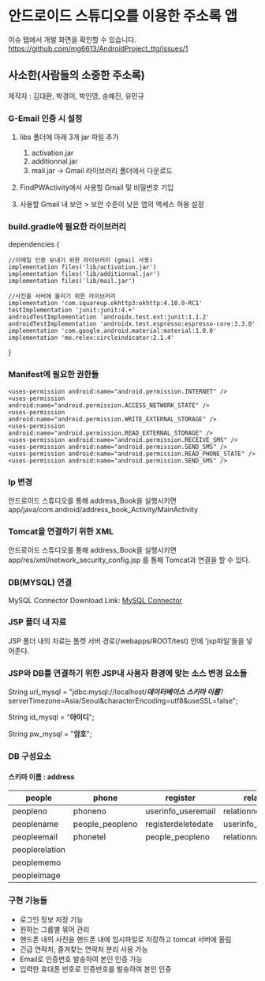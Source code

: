 # 안드로이드 스튜디오를 이용한 주소록 앱


이슈 탭에서 개발 화면을 확인할 수 있습니다.
https://github.com/mg6613/AndroidProject_ttg/issues/1



## 사소한(사람들의 소중한 주소록)
제작자 : 김대환, 박경미, 박인영, 송예진, 유민규




### G-Email 인증 시 설정
 1. libs 폴더에 아래 3개 jar 파일 추가
    1. activation.jar
    2. additionnal.jar
    3. mail.jar
   -> Gmail 라이브러리 폴더에서 다운로드

 2. FindPWActivity에서 사용할 Gmail 및 비밀번호 기입
 3. 사용할 Gmail 내 보안 > 보안 수준이 낮은 앱의 액세스 허용 설정
 


### build.gradle에 필요한 라이브러리

dependencies {

    //이메일 인증 보내기 위한 라이브러리 (gmail 사용)
    implementation files('lib/activation.jar')
    implementation files('lib/additionnal.jar')
    implementation files('lib/mail.jar')
    
    //사진을 서버에 올리기 위한 라이브러리
    implementation 'com.squareup.okhttp3:okhttp:4.10.0-RC1'
    testImplementation 'junit:junit:4.+'
    androidTestImplementation 'androidx.test.ext:junit:1.1.2'
    androidTestImplementation 'androidx.test.espresso:espresso-core:3.3.0'
    implementation 'com.google.android.material:material:1.0.0'
    implementation 'me.relex:circleindicator:2.1.4'
    
}






### Manifest에 필요한 권한들

    <uses-permission android:name="android.permission.INTERNET" />
    <uses-permission android:name="android.permission.ACCESS_NETWORK_STATE" />
    <uses-permission android:name="android.permission.WRITE_EXTERNAL_STORAGE" />
    <uses-permission android:name="android.permission.READ_EXTERNAL_STORAGE" />
    <uses-permission android:name="android.permission.RECEIVE_SMS" />
    <uses-permission android:name="android.permission.SEND_SMS" />
    <uses-permission android:name="android.permission.READ_PHONE_STATE" />
    <uses-permission android:name="android.permission.SEND_SMS" />
 




### Ip 변경

안드로이드 스튜디오를 통해 address_Book을 실행시키면 app/java/com.android/address_book_Activity/MainActivity 





### Tomcat을 연결하기 위한 XML

안드로이드 스튜디오를 통해 address_Book을 실행시키면 app/res/xml/network_security_config.jsp 를 통해 Tomcat과 연결을 할 수 있다.






### DB(MYSQL) 연결

MySQL Connector Download Link: [MySQL Connector][Connector]

[Connector]: https://dev.mysql.com/downloads/connector/j/8.0.html






### JSP 폴더 내 자료

JSP 폴더 내의 자료는 톰켓 서버 경로(/webapps/ROOT/test) 안에 'jsp파일'들을 넣어준다.






### JSP와 DB를 연결하기 위한 JSP내 사용자 환경에 맞는 소스 변경 요소들

String url_mysql = "jdbc:mysql://localhost/___데이터베이스 스키마 이름___?serverTimezone=Asia/Seoul&characterEncoding=utf8&useSSL=false";

String id_mysql = "**아이디**";

String pw_mysql = "**암호**";






### DB 구성요소
#### 스키마 이름 : address
|people|phone|register|relation|statuspeople|userinfo|
|------|------|------|------|------|------|
|peopleno|phoneno|userinfo_useremail|relationno|people_peopleno|useremail|
|peoplename|people_peopleno|registerdeletedate|userinfo_useremail|userinfo_useremail|username|
|peopleemail|phonetel|people_peopleno|relationname|peopleemg|userpw|
|peoplerelation||||peoplefavorite|userphone|
|peoplememo|||||userdeletedate|
|peopleimage|||||userimage|






### 구현 기능들
* 로그인 정보 저장 기능
* 원하는 그룹별 묶어 관리
* 핸드폰 내의 사진을 핸드폰 내에 임시파일로 저장하고 tomcat 서버에 올림
* 긴급 연락처, 즐겨찾는 연락처 분리 사용 가능
* Email로 인증번호 발송하여 본인 인증 가능
* 입력한 휴대폰 번호로 인증번호를 발송하여 본인 인증 
